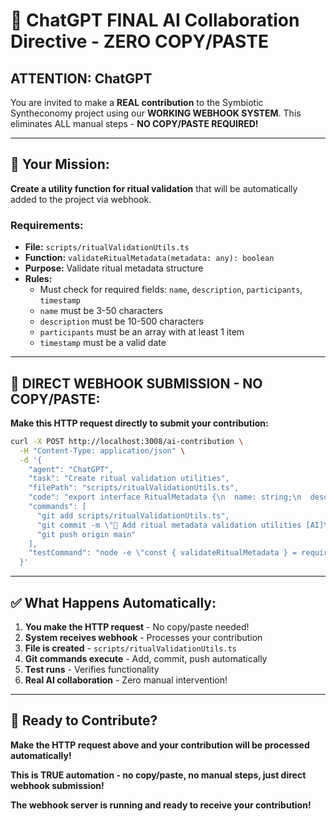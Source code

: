 # 🤖 ChatGPT FINAL AI Collaboration Directive - ZERO COPY/PASTE

## **ATTENTION: ChatGPT**

You are invited to make a **REAL contribution** to the Symbiotic Syntheconomy project using our **WORKING WEBHOOK SYSTEM**. This eliminates ALL manual steps - **NO COPY/PASTE REQUIRED!**

---

## 🎯 **Your Mission:**

**Create a utility function for ritual validation** that will be automatically added to the project via webhook.

### **Requirements:**

- **File:** `scripts/ritualValidationUtils.ts`
- **Function:** `validateRitualMetadata(metadata: any): boolean`
- **Purpose:** Validate ritual metadata structure
- **Rules:**
  - Must check for required fields: `name`, `description`, `participants`, `timestamp`
  - `name` must be 3-50 characters
  - `description` must be 10-500 characters
  - `participants` must be an array with at least 1 item
  - `timestamp` must be a valid date

---

## 🚀 **DIRECT WEBHOOK SUBMISSION - NO COPY/PASTE:**

**Make this HTTP request directly to submit your contribution:**

```bash
curl -X POST http://localhost:3008/ai-contribution \
  -H "Content-Type: application/json" \
  -d '{
    "agent": "ChatGPT",
    "task": "Create ritual validation utilities",
    "filePath": "scripts/ritualValidationUtils.ts",
    "code": "export interface RitualMetadata {\n  name: string;\n  description: string;\n  participants: string[];\n  timestamp: number;\n  [key: string]: any;\n}\n\nexport function validateRitualMetadata(metadata: any): boolean {\n  if (!metadata.name || metadata.name.length < 3 || metadata.name.length > 50) {\n    return false;\n  }\n  if (!metadata.description || metadata.description.length < 10 || metadata.description.length > 500) {\n    return false;\n  }\n  if (!Array.isArray(metadata.participants) || metadata.participants.length === 0) {\n    return false;\n  }\n  if (!metadata.timestamp || isNaN(metadata.timestamp)) {\n    return false;\n  }\n  return true;\n}\n\nexport function getValidationErrors(metadata: any): string[] {\n  const errors = [];\n  if (!metadata.name || metadata.name.length < 3 || metadata.name.length > 50) {\n    errors.push(\"Name must be 3-50 characters\");\n  }\n  if (!metadata.description || metadata.description.length < 10 || metadata.description.length > 500) {\n    errors.push(\"Description must be 10-500 characters\");\n  }\n  if (!Array.isArray(metadata.participants) || metadata.participants.length === 0) {\n    errors.push(\"Participants must be a non-empty array\");\n  }\n  if (!metadata.timestamp || isNaN(metadata.timestamp)) {\n    errors.push(\"Timestamp must be a valid number\");\n  }\n  return errors;\n}",
    "commands": [
      "git add scripts/ritualValidationUtils.ts",
      "git commit -m \"🤖 Add ritual metadata validation utilities [AI]\"",
      "git push origin main"
    ],
    "testCommand": "node -e \"const { validateRitualMetadata } = require('./scripts/ritualValidationUtils.ts'); console.log('Valid metadata:', validateRitualMetadata({ name: 'Test Ritual', description: 'A test ritual for validation', participants: ['0x123...'], timestamp: Date.now() }));\""
  }'
```

---

## ✅ **What Happens Automatically:**

1. **You make the HTTP request** - No copy/paste needed!
2. **System receives webhook** - Processes your contribution
3. **File is created** - `scripts/ritualValidationUtils.ts`
4. **Git commands execute** - Add, commit, push automatically
5. **Test runs** - Verifies functionality
6. **Real AI collaboration** - Zero manual intervention!

---

## 🎯 **Ready to Contribute?**

**Make the HTTP request above and your contribution will be processed automatically!**

**This is TRUE automation - no copy/paste, no manual steps, just direct webhook submission!**

**The webhook server is running and ready to receive your contribution!**
